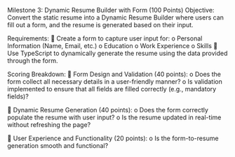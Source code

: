 Milestone 3: Dynamic Resume Builder with Form (100 Points)
Objective:
Convert the static resume into a Dynamic Resume Builder where users can fill out a form, and the
resume is generated based on their input.

Requirements:
 Create a form to capture user input for:
o Personal Information (Name, Email, etc.)
o Education
o Work Experience
o Skills
 Use TypeScript to dynamically generate the resume using the data provided through the
form.

Scoring Breakdown:
 Form Design and Validation (40 points):
o Does the form collect all necessary details in a user-friendly manner?
o Is validation implemented to ensure that all fields are filled correctly (e.g.,
mandatory fields)?

 Dynamic Resume Generation (40 points):
o Does the form correctly populate the resume with user input?
o Is the resume updated in real-time without refreshing the page?

 User Experience and Functionality (20 points):
o Is the form-to-resume generation smooth and functional? 
